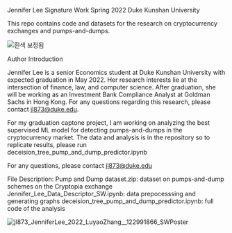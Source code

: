 Jennifer Lee Signature Work Spring 2022 Duke Kunshan University

This repo contains code and datasets for the research on cryptocurrency exchanges and pumps-and-dumps.
 
![흰색 보정됨](https://user-images.githubusercontent.com/99083699/165436051-739500d0-1b45-46a8-b4af-c46dd2e9225e.jpg)

Author Introduction

Jennifer Lee is a senior Economics student at Duke Kunshan University with expected graduation in May 2022. Her research interests lie at the intersection of finance, law, and computer science. After graduation, she will be working as an Investment Bank Compliance Analyst at Goldman Sachs in Hong Kong. For any questions regarding this research, please contact jl873@duke.edu.

For my graduation captone project, I am working on analyzing the best supervised ML model for detecting pumps-and-dumps in the cryptocurrency market. 
The data and analysis is in the repository so to replicate results, please run deceision_tree_pump_and_dump_predictor.ipynb

For any questions, please contact jl873@duke.edu

File Description:
Pump and Dump dataset.zip: dataset on pumps-and-dump schemes on the Cryptopia exchange
Jennifer_Lee_Data_Descriptor_SW.ipynb: data prepocesssing and generating graphs
deceision_tree_pump_and_dump_predictor.ipynb: full code of the analysis



![jl873_JenniferLee_2022_LuyaoZhang__122991866_SWPoster](https://user-images.githubusercontent.com/99083699/165893256-4c15a284-2490-4302-8902-20cd5b9ba538.jpeg)
